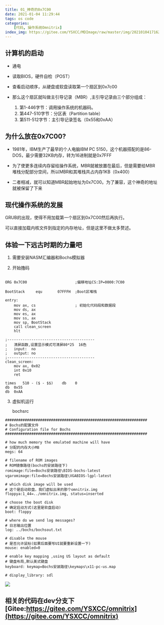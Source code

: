 ```yaml
---
title: 01_神奇的0x7C00
date: 2021-01-04 11:29:44
tags: os code
categories: 
    [代码, 操作系统Omnitrix]
index_img: https://gitee.com/YSXCC/MDImage/raw/master/img/20210104171628.png
---
```


## 计算机的启动

- 通电<br>

- 读取BIOS，硬件自检（POST）<br>

- 查看启动顺序，从硬盘或软盘读取第一个扇区到0x7c00<br>

- 那么这个扇区就叫做主引导记录（MBR）,主引导记录由三个部分组成：
    1. 第1-446字节：调用操作系统的机器码。
    2. 第447-510字节：分区表（Partition table）
    3. 第511-512字节：主引导记录签名（0x55和0xAA）

## 为什么放在0x7C00?

- 1981年，IBM生产了最早的个人电脑IBM PC 5150，这个机器搭配的是86-DOS，最少需要32KB内存，转为16进制就是0x7FFF<br>

- 为了使更多连续内存留给操作系统，MBR就被放置在最后，但是需要给MBR堆栈分配部分空间，所以MBR和其堆栈共占内存1KB（0x400）<br>

- 二者相减，就可以知道MBR起始地址为0x7C00。为了兼容，这个神奇的地址就被保留了下来

## 现代操作系统的发展

GRUB的出现，使得不用加载第一个扇区到0x7C00然后再执行。<br>

可以直接加载内核文件到指定的内存地址，但是这里不做太多赘述。

## 体验一下远古时期的力量吧

1. 需要安装NASM汇编器和Bochs模拟器<br>

2. 开始撸码<br>

``` x86asm

ORG 0x7C00                      ;偏移地址CS:IP=0000:7C00

BootStack     equ	    07FFFH  ;Boot区堆栈

entry:
    mov ax, cs                  ; 初始化代码段和数据段
    mov ds, ax
    mov es, ax
    mov	ss, ax
    mov sp, BootStack
    call clean_screen
    hlt

;----------------------------------------
;   清屏函数,设置显示模式可清屏80*25  16色
;   input:  no
;   output: no
;----------------------------------------
clean_screen:
	mov ax, 0x02
	int 0x10
    ret    

times   510 - ($ - $$)    db 	0
db  0x55
db  0xAA

```

3. 虚拟机运行<br>

    bochsrc

```
#################################################################
# Bochs的配置文件
# Configuration file for Bochs
#################################################################

# how much memory the emulated machine will have
# 分配的内存大小MB
megs: 64

# filename of ROM images
# ROM镜像路径(bochs的安装路径下)
romimage:file=Bochs安装路径\BIOS-bochs-latest
vgaromimage:file=Bochs安装路径\VGABIOS-lgpl-latest

# which disk image will be used 
# 这个是启动软盘，我们虚拟出来的那个omnitrix.img
floppya:1_44=../omnitrix.img, status=inserted

# choose the boot disk 
# 确定启动方式(这里是软盘启动)
boot: floppy

# where do we send log messages?
# 日志输出位置
log: ../bochs/bochsout.txt

# disable the mouse
# 是否允许鼠标(如果后面要写UI就要重新设置一下)
mouse: enabled=0

# enable key mapping ,using US layout as default
# 键盘布局,默认美式键盘
keyboard: keymap=Bochs安装路径\keymaps\x11-pc-us.map

# display_library: sdl
```

![](https://gitee.com/YSXCC/MDImage/raw/master/img/20210104171628.png)

## 相关的代码在dev分支下[Gitee:https://gitee.com/YSXCC/omnitrix](https://gitee.com/YSXCC/omnitrix)